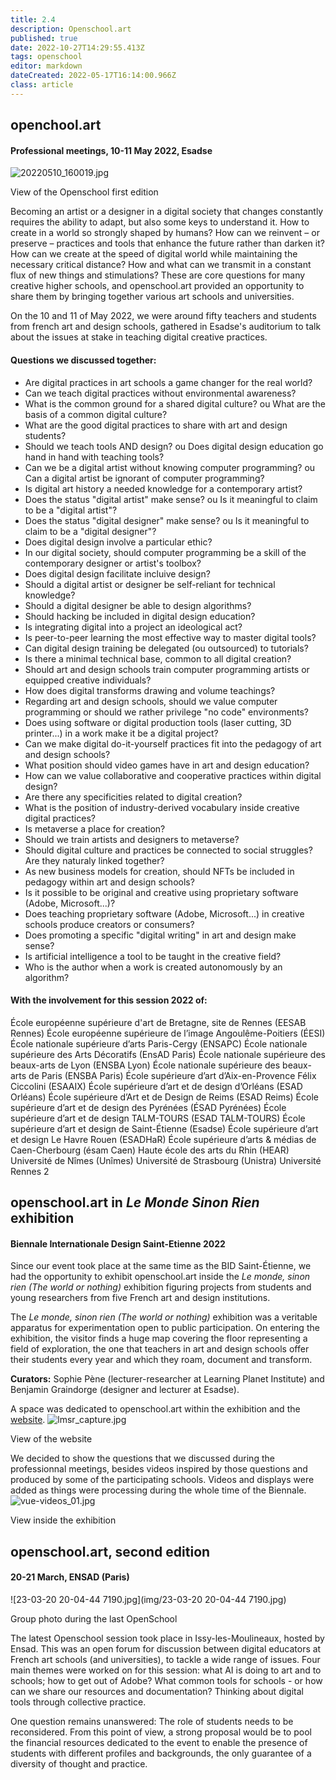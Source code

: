 ```yaml
---
title: 2.4
description: Openschool.art
published: true
date: 2022-10-27T14:29:55.413Z
tags: openschool
editor: markdown
dateCreated: 2022-05-17T16:14:00.966Z
class: article
---
```


## openchool.art
#### Professional meetings, 10-11 May 2022, Esadse

![20220510_160019.jpg](img/20220510_160019.jpg)
<figcaption>View of the Openschool first edition</figcaption>

Becoming an artist or a designer in a digital society that changes constantly requires the ability to adapt, but also some keys to understand it. How to create in a world so strongly shaped by humans? How can we reinvent – or preserve – practices and tools that enhance the future rather than darken it? How can we create at the speed of digital world while maintaining the necessary critical distance? How and what can we transmit in a constant flux of new things and stimulations? These are core questions for many creative higher schools, and openschool.art provided an opportunity to share them by bringing together various art schools and universities.

On the 10 and 11 of May 2022, we were around fifty teachers and students from french art and design schools, gathered in Esadse's auditorium to talk about the issues at stake in teaching digital creative practices.

#### Questions we discussed together:
- Are digital practices in art schools a game changer for the  real world?
- Can we teach digital practices without environmental awareness?
- What is the common ground for a shared digital culture? ou What are the  basis of a common digital culture?
- What are the good digital practices to share with art and design students?
- Should we teach tools AND design? ou Does digital design education go hand in hand with teaching tools?
- Can we be a digital artist without knowing computer programming? ou Can a digital artist be ignorant of computer programming?
- Is digital art history a needed knowledge for a contemporary artist?
- Does the status "digital artist" make sense? ou Is it meaningful to claim to be a "digital artist"?
- Does the status "digital designer" make sense? ou Is it meaningful to claim to be a "digital designer"?
- Does digital design involve a particular ethic?
- In our digital society, should computer programming be a skill of the contemporary designer or artist's toolbox?
- Does digital design facilitate incluive design?
- Should a digital artist or designer be self-reliant for technical knowledge?
- Should a digital designer be able to design algorithms?
- Should hacking be included in digital design education?
- Is integrating digital into a project an ideological act?
- Is peer-to-peer learning the most effective way to master digital tools?
- Can digital design training be delegated (ou outsourced) to tutorials?
- Is there a minimal technical base, common to all digital creation?
- Should art and design schools train computer programming artists or equipped creative individuals?
- How does digital transforms drawing and volume teachings?
- Regarding art and design schools, should we value computer programming or should we rather privilege "no code" environments?
- Does using software or digital production tools (laser cutting, 3D printer...) in a work make it be a digital project?
- Can we make digital do-it-yourself practices fit into the pedagogy of art and design schools?
- What position should video games have in art and design education?
- How can we value collaborative and cooperative practices within digital design?
- Are there any specificities related to digital creation?
- What is the position of industry-derived vocabulary inside creative digital practices?
- Is metaverse a place for creation?
- Should we train artists and designers to metaverse?
- Should digital culture and practices be connected to social struggles? Are they naturaly linked together?
- As new business models for creation, should NFTs be included in pedagogy within art and design schools?
- Is it possible to be original and creative using proprietary software (Adobe, Microsoft...)?
- Does teaching proprietary software (Adobe, Microsoft...) in creative schools produce creators or consumers?
- Does promoting a specific "digital writing" in art and design make sense?
- Is artificial intelligence a tool to be taught in the creative field?
- Who is the author when a work is created autonomously by an algorithm?

#### With the involvement for this session 2022 of:

École européenne supérieure d'art de Bretagne, site de Rennes (EESAB Rennes)
École européenne supérieure de l’image Angoulême-Poitiers (ÉESI)
École nationale supérieure d’arts Paris-Cergy (ENSAPC)
École nationale supérieure des Arts Décoratifs (EnsAD Paris)
École nationale supérieure des beaux-arts de Lyon (ENSBA Lyon)
École nationale supérieure des beaux-arts de Paris (ENSBA Paris)
École supérieure d’art d’Aix-en-Provence Félix Ciccolini (ESAAIX)
École supérieure d’art et de design d’Orléans (ESAD Orléans)
École supérieure d’Art et de Design de Reims (ESAD Reims)
École supérieure d’art et de design des Pyrénées (ÉSAD Pyrénées)
École supérieure d’art et de design TALM-TOURS (ESAD TALM-TOURS)
École supérieure d’art et design de Saint-Étienne (Esadse)
École supérieure d’art et design Le Havre Rouen (ESADHaR)
École supérieure d’arts & médias de Caen-Cherbourg (ésam Caen)
Haute école des arts du Rhin (HEAR)
Université de Nîmes (Unîmes)
Université de Strasbourg (Unistra)
Université Rennes 2

## openschool.art in *Le Monde Sinon Rien* exhibition
#### Biennale Internationale Design Saint-Etienne 2022
Since our event took place at the same time as the BID Saint-Étienne, we had the opportunity to exhibit openschool.art inside the *Le monde, sinon rien (The world or nothing)* exhibition figuring projects from students and young researchers from five French art and design institutions.

The *Le monde, sinon rien (The world or nothing)* exhibition was a veritable apparatus for experimentation open to public participation. On entering the exhibition, the visitor finds a huge map covering the floor representing a field of exploration, the one that teachers in art and design schools offer their students every year and which they roam, document and transform.

**Curators:** Sophie Pène (lecturer-researcher at Learning Planet Institute) and Benjamin Graindorge (designer and lecturer at Esadse).

A space was dedicated to openschool.art within the exhibition and the [website](https://lemondesinonrien.fr/carte/projet/openschool.art).
![lmsr_capture.jpg](img/lmsr_capture.jpg)
<figcaption>View of the website</figcaption>

We decided to show the questions that we discussed during the professionnal meetings, besides videos inspired by those questions and produced by some of the participating schools. Videos and displays were added as things were processing during the whole time of the Biennale.
![vue-videos_01.jpg](img/vue-videos_01.jpg)
<figcaption>View inside the exhibition</figcaption>

## openschool.art, second edition
#### 20-21 March, ENSAD (Paris)

![23-03-20 20-04-44 7190.jpg](img/23-03-20 20-04-44 7190.jpg)
<figcaption>Group photo during the last OpenSchool</figcaption>

The latest Openschool session took place in Issy-les-Moulineaux, hosted by Ensad. This was an open forum for discussion between digital educators at French art schools (and universities), to tackle a wide range of issues. Four main themes were worked on for this session: what AI is doing to art and to schools; how to get out of Adobe? What common tools for schools - or how can we share our resources and documentation? Thinking about digital tools through collective practice.

One question remains unanswered: The role of students needs to be reconsidered. From this point of view, a strong proposal would be to pool the financial resources dedicated to the event to enable the presence of students with different profiles and backgrounds, the only guarantee of a diversity of thought and practice. 




 
